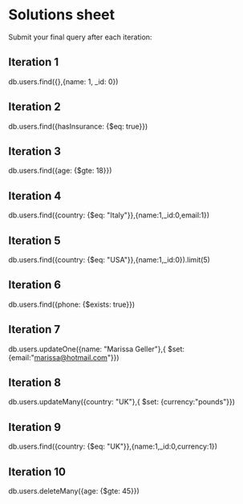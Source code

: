 # Solutions sheet

Submit your final query after each iteration:

## Iteration 1
db.users.find({},{name: 1, _id: 0})

## Iteration 2
db.users.find({hasInsurance: {$eq: true}})

## Iteration 3
db.users.find({age: {$gte: 18}})

## Iteration 4
db.users.find({country: {$eq: "Italy"}},{name:1,_id:0,email:1})

## Iteration 5
db.users.find({country: {$eq: "USA"}},{name:1,_id:0}).limit(5)

## Iteration 6
db.users.find({phone: {$exists: true}})

## Iteration 7
db.users.updateOne({name: "Marissa Geller"},{ $set: {email:"marissa@hotmail.com"}})

## Iteration 8
db.users.updateMany({country: "UK"},{ $set: {currency:"pounds"}})

## Iteration 9
db.users.find({country: {$eq: "UK"}},{name:1,_id:0,currency:1})

## Iteration 10
db.users.deleteMany({age: {$gte: 45}})